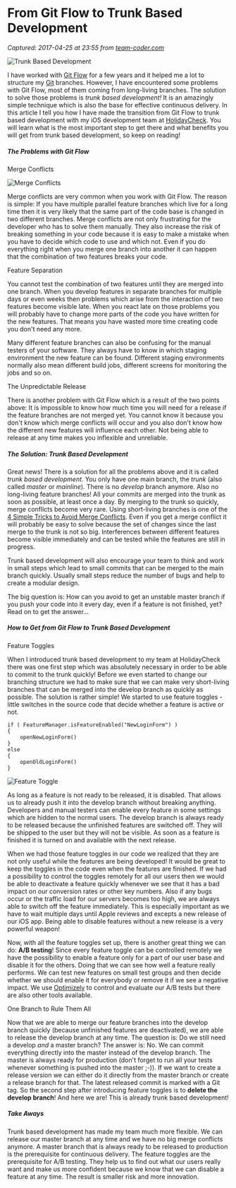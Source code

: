 # From Git Flow to Trunk Based Development

_Captured: 2017-04-25 at 23:55 from [team-coder.com](https://team-coder.com/from-git-flow-to-trunk-based-development/?utm_content=bufferaa27c&utm_medium=social&utm_source=twitter.com&utm_campaign=buffer)_

![Trunk Based Development](https://team-coder.com/wp-content/uploads/trunk_based_development.png)

I have worked with [Git Flow](http://nvie.com/posts/a-successful-git-branching-model/) for a few years and it helped me a lot to structure my [Git](https://git-scm.com/) branches. However, I have encountered some problems with Git Flow, most of them coming from long-living branches. The solution to solve those problems is _trunk based development!_ It is an amazingly simple technique which is also the base for effective continuous delivery. In this article I tell you how I have made the transition from Git Flow to trunk based development with my iOS development team at [HolidayCheck](https://www.holidaycheck.de/). You will learn what is the most important step to get there and what benefits you will get from trunk based development, so keep on reading!

##### The Problems with Git Flow

Merge Conflicts

![Merge Conflicts](https://team-coder.com/wp-content/uploads/merge-conflicts-small.png)

Merge conflicts are very common when you work with Git Flow. The reason is simple: If you have multiple parallel feature branches which live for a long time then it is very likely that the same part of the code base is changed in two different branches. Merge conflicts are not only frustrating for the developer who has to solve them manually. They also increase the risk of breaking something in your code because it is easy to make a mistake when you have to decide which code to use and which not. Even if you do everything right when you merge one branch into another it can happen that the combination of two features breaks your code.

Feature Separation

You cannot test the combination of two features until they are merged into one branch. When you develop features in separate branches for multiple days or even weeks then problems which arise from the interaction of two features become visible late. When you react late on those problems you will probably have to change more parts of the code you have written for the new features. That means you have wasted more time creating code you don't need any more.

Many different feature branches can also be confusing for the manual testers of your software. They always have to know in which staging environment the new feature can be found. Different staging environments normally also mean different build jobs, different screens for monitoring the jobs and so on.

The Unpredictable Release

There is another problem with Git Flow which is a result of the two points above: It is impossible to know how much time you will need for a release if the feature branches are not merged yet. You cannot know it because you don't know which merge conflicts will occur and you also don't know how the different new features will influence each other. Not being able to release at any time makes you inflexible and unreliable.

##### The Solution: Trunk Based Development

Great news! There is a solution for all the problems above and it is called _trunk based development_. You only have one main branch, the _trunk_ (also called _master_ or _mainline_). There is no _develop_ branch anymore. Also no long-living feature branches! All your commits are merged into the trunk as soon as possible, at least once a day. By merging to the trunk so quickly, merge conflicts become very rare. Using short-living branches is one of the [4 Simple Tricks to Avoid Merge Conflicts](https://team-coder.com/avoid-merge-conflicts/). Even if you get a merge conflict it will probably be easy to solve because the set of changes since the last merge to the trunk is not so big. Interferences between different features become visible immediately and can be tested while the features are still in progress.

Trunk based development will also encourage your team to think and work in small steps which lead to small commits that can be merged to the main branch quickly. Usually small steps reduce the number of bugs and help to create a modular design.

The big question is: How can you avoid to get an unstable master branch if you push your code into it every day, even if a feature is not finished, yet? Read on to get the answer…

##### How to Get from Git Flow to Trunk Based Development

Feature Toggles

When I introduced trunk based development to my team at HolidayCheck there was one first step which was absolutely necessary in order to be able to commit to the trunk quickly! Before we even started to change our branching structure we had to make sure that we can make very short-living branches that can be merged into the develop branch as quickly as possible. The solution is rather simple! We started to use feature toggles - little switches in the source code that decide whether a feature is active or not.
    
    
    if ( FeatureManager.isFeatureEnabled("NewLoginForm") )
    {
        openNewLoginForm()
    }
    else
    {
        openOldLoginForm()
    }
    

![Feature Toggle](https://team-coder.com/wp-content/uploads/feature_toggle.png)

As long as a feature is not ready to be released, it is disabled. That allows us to already push it into the develop branch without breaking anything. Developers and manual testers can enable every feature in some settings which are hidden to the normal users. The develop branch is always ready to be released because the unfinished features are switched off. They will be shipped to the user but they will not be visible. As soon as a feature is finished it is turned on and available with the next release.

When we had those feature toggles in our code we realized that they are not only useful while the features are being developed! It would be great to keep the toggles in the code even when the features are finished. If we had a possibility to control the toggles remotely for all our users then we would be able to deactivate a feature quickly whenever we see that it has a bad impact on our conversion rates or other key numbers. Also if any bugs occur or the traffic load for our servers becomes too high, we are always able to switch off the feature immediately. This is especially important as we have to wait multiple days until Apple reviews and excepts a new release of our iOS app. Being able to disable features without a new release is a very powerful weapon!

Now, with all the feature toggles set up, there is another great thing we can do: **A/B testing**! Since every feature toggle can be controlled remotely we have the possibility to enable a feature only for a part of our user base and disable it for the others. Doing that we can see how well a feature really performs. We can test new features on small test groups and then decide whether we should enable it for everybody or remove it if we see a negative impact. We use [Optimizely](https://www.optimizely.com) to control and evaluate our A/B tests but there are also other tools available.

One Branch to Rule Them All

Now that we are able to merge our feature branches into the develop branch quickly (because unfinished features are deactivated), we are able to release the develop branch at any time. The question is: Do we still need a develop _and_ a master branch? The answer is: No. We can commit everything directly into the master instead of the develop branch. The master is always ready for production (don't forget to run all your tests whenever something is pushed into the master ;-)). If we want to create a release version we can either do it directly from the master branch or create a release branch for that. The latest released commit is marked with a Git tag. So the second step after introducing feature toggles is to **delete the develop branch**! And here we are! This is already trunk based development!

##### Take Aways

Trunk based development has made my team much more flexible. We can release our master branch at any time and we have no big merge conflicts anymore. A master branch that is always ready to be released to production is the prerequisite for continuous delivery. The feature toggles are the prerequisite for A/B testing. They help us to find out what our users really want and make us more confident because we know that we can disable a feature at any time. The result is smaller risk and more innovation.
